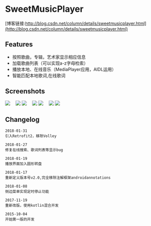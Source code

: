 
# SweetMusicPlayer
[博客链接:http://blog.csdn.net/column/details/sweetmusicplayer.html](http://blog.csdn.net/column/details/sweetmusicplayer.html)

## Features  
- 按照歌曲，专辑，艺术家显示相应信息  
- 加载歌曲列表（可以实现a-z字母检索）  
- 播放本地、在线音乐（MediaPlayer应用，AIDL运用）  
- 智能匹配本地歌词,在线歌词   

## Screenshots
![][1]　
![][2]
![][3]　
![][4]
![][5]　
![][6]
![][7]

## Changelog
```
2018-01-31
引入Retrofit2，移除Volley

2018-01-27
修复在线搜索、歌词列表等显示bug

2018-01-19
播放界面加入圆形转盘

2018-01-17
重新定义版本号v2.0,完全移除注解框架androidannotations

2018-01-08
侧边菜单实现定时停止功能

2017-11-19
重新改版，使用kotlin混合开发

2015-10-04
开始第一版的开发
```

[1]: http://on8vjlgub.bkt.clouddn.com/sweetmusic1.png
[2]: http://on8vjlgub.bkt.clouddn.com/sweetmusic2.png 
[3]: http://on8vjlgub.bkt.clouddn.com/sweetmusic3.png
[4]: http://on8vjlgub.bkt.clouddn.com/sweetmusic4.png 
[5]: http://on8vjlgub.bkt.clouddn.com/sweetmusic5.png
[6]: http://on8vjlgub.bkt.clouddn.com/sweetmusic6.png 
[7]: http://on8vjlgub.bkt.clouddn.com/sweetmusic7.png
